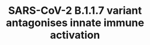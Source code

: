 ---
annotations:
- id: DOID:2945
  parent: disease by infectious agent
  type: Disease Ontology
  value: severe acute respiratory syndrome
- id: PW:0000234
  parent: regulatory pathway
  type: Pathway Ontology
  value: innate immune response pathway
- id: CL:0002631
  parent: animal cell
  type: Cell Type Ontology
  value: epithelial cell of upper respiratory tract
- id: DOID:0080600
  parent: disease by infectious agent
  type: Disease Ontology
  value: COVID-19
authors:
- Khanspers
- NhungP
- Mkutmon
- Larsgw
- Eweitz
citedin: ''
communities:
- COVID19
description: 'This pathway describes the antagonistic effects of the SARS-CoV-2 B.1.1.7
  (Alpha) variant on innate immune activation. The pathway is based on Figure 5 from
  [https://www.biorxiv.org/content/10.1101/2021.06.06.446826v1.full Thorne et al.]  SARS-CoV-2
  is known to antagonize innate immune activation, and the highly transmissible B.1.1.7
  variant does this more effectively by increased RNA synthesis and increased protein
  expression of key innate immune antagonists, orf9b, orf6 and N: N prevents activation
  of RNA sensor RIG-1 (DDX58), orf6 inhibits IRF3 nuclear translocation and subsequent
  type 1 interferon production and orf9b inhibits RNA-sensing by binding to TOM70
  (TOMM70). The latter interaction is regulated by phosphorylation of orf9b on Ser53;
  orf9b that is phosphorylated on Ser53 cannot bind to TOM70.'
last-edited: 2024-07-23
ndex: 215d0261-da34-11eb-b666-0ac135e8bacf
organisms:
- Homo sapiens
redirect_from:
- /index.php/Pathway:WP5116
- /instance/WP5116
- /instance/WP5116_r134571
revision: r134571
schema-jsonld:
- '@context': https://schema.org/
  '@id': https://wikipathways.github.io/pathways/WP5116.html
  '@type': Dataset
  creator:
    '@type': Organization
    name: WikiPathways
  description: 'This pathway describes the antagonistic effects of the SARS-CoV-2
    B.1.1.7 (Alpha) variant on innate immune activation. The pathway is based on Figure
    5 from [https://www.biorxiv.org/content/10.1101/2021.06.06.446826v1.full Thorne
    et al.]  SARS-CoV-2 is known to antagonize innate immune activation, and the highly
    transmissible B.1.1.7 variant does this more effectively by increased RNA synthesis
    and increased protein expression of key innate immune antagonists, orf9b, orf6
    and N: N prevents activation of RNA sensor RIG-1 (DDX58), orf6 inhibits IRF3 nuclear
    translocation and subsequent type 1 interferon production and orf9b inhibits RNA-sensing
    by binding to TOM70 (TOMM70). The latter interaction is regulated by phosphorylation
    of orf9b on Ser53; orf9b that is phosphorylated on Ser53 cannot bind to TOM70.'
  keywords:
  - DDX58
  - IFNB1
  - IKBKE
  - IRF3
  - MAVS
  - N
  - TBK1
  - TOMM70
  - TRAF3
  - TRAF6
  - orf6
  - orf9b
  license: CC0
  name: SARS-CoV-2 B.1.1.7 variant antagonises innate immune activation
seo: CreativeWork
title: SARS-CoV-2 B.1.1.7 variant antagonises innate immune activation
wpid: WP5116
---